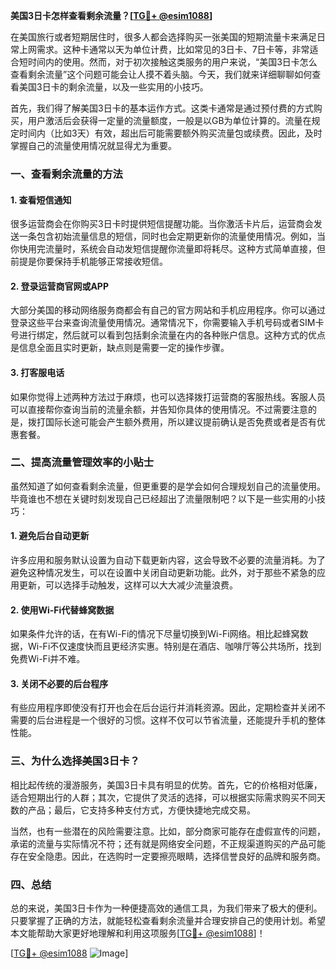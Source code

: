 **美国3日卡怎样查看剩余流量？[[TG💪+ @esim1088](https://t.me/s/esim1088)]**

在美国旅行或者短期居住时，很多人都会选择购买一张美国的短期流量卡来满足日常上网需求。这种卡通常以天为单位计费，比如常见的3日卡、7日卡等，非常适合短时间内的使用。然而，对于初次接触这类服务的用户来说，“美国3日卡怎么查看剩余流量”这个问题可能会让人摸不着头脑。今天，我们就来详细聊聊如何查看美国3日卡的剩余流量，以及一些实用的小技巧。

首先，我们得了解美国3日卡的基本运作方式。这类卡通常是通过预付费的方式购买，用户激活后会获得一定量的流量额度，一般是以GB为单位计算的。流量在规定时间内（比如3天）有效，超出后可能需要额外购买流量包或续费。因此，及时掌握自己的流量使用情况就显得尤为重要。

### **一、查看剩余流量的方法**

#### 1. 查看短信通知
很多运营商会在你购买3日卡时提供短信提醒功能。当你激活卡片后，运营商会发送一条包含初始流量信息的短信，同时也会定期更新你的流量使用情况。例如，当你快用完流量时，系统会自动发短信提醒你流量即将耗尽。这种方式简单直接，但前提是你要保持手机能够正常接收短信。

#### 2. 登录运营商官网或APP
大部分美国的移动网络服务商都会有自己的官方网站和手机应用程序。你可以通过登录这些平台来查询流量使用情况。通常情况下，你需要输入手机号码或者SIM卡号进行绑定，然后就可以看到包括剩余流量在内的各种账户信息。这种方式的优点是信息全面且实时更新，缺点则是需要一定的操作步骤。

#### 3. 打客服电话
如果你觉得上述两种方法过于麻烦，也可以选择拨打运营商的客服热线。客服人员可以直接帮你查询当前的流量余额，并告知你具体的使用情况。不过需要注意的是，拨打国际长途可能会产生额外费用，所以建议提前确认是否免费或者是否有优惠套餐。

### **二、提高流量管理效率的小贴士**

虽然知道了如何查看剩余流量，但更重要的是学会如何合理规划自己的流量使用。毕竟谁也不想在关键时刻发现自己已经超出了流量限制吧？以下是一些实用的小技巧：

#### 1. 避免后台自动更新
许多应用和服务默认设置为自动下载更新内容，这会导致不必要的流量消耗。为了避免这种情况发生，可以在设置中关闭自动更新功能。此外，对于那些不紧急的应用更新，可以选择手动触发，这样可以大大减少流量浪费。

#### 2. 使用Wi-Fi代替蜂窝数据
如果条件允许的话，在有Wi-Fi的情况下尽量切换到Wi-Fi网络。相比起蜂窝数据，Wi-Fi不仅速度快而且更经济实惠。特别是在酒店、咖啡厅等公共场所，找到免费Wi-Fi并不难。

#### 3. 关闭不必要的后台程序
有些应用程序即使没有打开也会在后台运行并消耗资源。因此，定期检查并关闭不需要的后台进程是一个很好的习惯。这样不仅可以节省流量，还能提升手机的整体性能。

### **三、为什么选择美国3日卡？**

相比起传统的漫游服务，美国3日卡具有明显的优势。首先，它的价格相对低廉，适合短期出行的人群；其次，它提供了灵活的选择，可以根据实际需求购买不同天数的产品；最后，它支持多种支付方式，方便快捷地完成交易。

当然，也有一些潜在的风险需要注意。比如，部分商家可能存在虚假宣传的问题，承诺的流量与实际情况不符；还有就是网络安全问题，不正规渠道购买的产品可能存在安全隐患。因此，在选购时一定要擦亮眼睛，选择信誉良好的品牌和服务商。

### **四、总结**

总的来说，美国3日卡作为一种便捷高效的通信工具，为我们带来了极大的便利。只要掌握了正确的方法，就能轻松查看剩余流量并合理安排自己的使用计划。希望本文能帮助大家更好地理解和利用这项服务[[TG💪+ @esim1088](https://t.me/s/esim1088)]！

[[TG💪+ @esim1088](https://t.me/s/esim1088) ![Image](https://i.postimg.cc/4NQfJmqS/Snipaste-2025-05-13-00-14-12.png)]